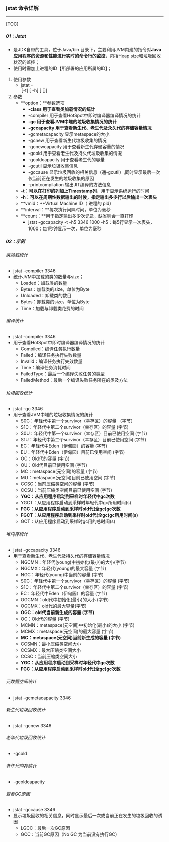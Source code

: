 ### jstat 命令详解

------

[TOC]

##### 01：Jstat

- 是JDK自带的工具，位于Java/bin 目录下，主要利用JVM内建的指令对**Java应用程序的资源和性能进行实时的命令行的监控**，包括Heap size和垃圾回收状况的监控；
- 使用时需加上进程的ID【所部署的应用所属的ID】；

1. 使用参数
   - jstat ``-``<option> [-t] [ -h<lines>] <vmid> [<interval> [<count>]]
2. 参数
   - **option：**参数选项
     - **-class 用于查看类加载情况的统计**
     - -compiler 用于查看HotSpot中即时编译器编译情况的统计
     - **-gc 用于查看JVM中堆的垃圾收集情况的统计**
     - **-gccapacity 用于查看新生代、老生代及永久代的存储容量情况**
     - -gcmetacapacity 显示metaspace的大小
     - -gcnew 用于查看新生代垃圾收集的情况
     - -gcnewcapacity 用于查看新生代存储容量的情况
     - -gcold 用于查看老生代及持久代垃圾收集的情况
     - -gcoldcapacity 用于查看老生代的容量
     - -gcutil 显示垃圾收集信息
     - -gccause 显示垃圾回收的相关信息（通-gcutil）,同时显示最后一次仅当前正在发生的垃圾收集的原因
     - -printcompilation 输出JIT编译的方法信息
   - **-t：**可以在打印的列**加上Timestamp列**，用于显示系统运行的时间
   - **-h：**可以在周期性数据输出的时候，指定输出多少行以后输出一次**表头**
   - **vmid：**Virtual Machine ID（ 进程的 pid）
   - **interval：**每次执行间隔时间，单位为毫秒
   - **count：**用于指定输出多少次记录，缺省则会一直打印
     - jstat -gccapacity -t -h5 3346 1000  -h5：每5行显示一次表头，1000：每1秒钟显示一次，单位为毫秒

##### 02：示例

###### 类加载统计

- jstat -compiler 3346
- 统计JVM中加载的类的数量与size；
  - Loaded：加载类的数量
  - Bytes：加载类的size，单位为Byte
  - Unloaded：卸载类的数目
  - Bytes：卸载类的size，单位为Byte
  - Time：加载与卸载类花费的时间

###### 编译统计

- jstat -compiler 3346
- 用于查看HotSpot中即时编译器编译情况的统计
  - Compiled：编译任务执行数量
  - Failed：编译任务执行失败数量
  - Invalid：编译任务执行失效数量
  - Time：编译任务消耗时间
  - FailedType：最后一个编译失败任务的类型
  - FailedMethod：最后一个编译失败任务所在的类及方法

###### 垃圾回收统计

- jstat -gc 3346
- 用于查看JVM中堆的垃圾收集情况的统计
  - S0C：年轻代中第一个survivor（幸存区）的容量 （字节）
  - S1C：年轻代中第二个survivor（幸存区）的容量 (字节)
  - S0U：年轻代中第一个survivor（幸存区）目前已使用空间 (字节)
  - S1U：年轻代中第二个survivor（幸存区）目前已使用空间 (字节)
  - EC：年轻代中Eden（伊甸园）的容量 (字节)
  - EU：年轻代中Eden（伊甸园）目前已使用空间 (字节)
  - OC：Old代的容量 (字节)
  - OU：Old代目前已使用空间 (字节)
  - MC：metaspace(元空间)的容量 (字节)
  - MU：metaspace(元空间)目前已使用空间 (字节)
  - CCSC：当前压缩类空间的容量 (字节)
  - CCSU：当前压缩类空间目前已使用空间 (字节)
  - **YGC：从应用程序启动到采样时年轻代中gc次数**
  - YGCT：从应用程序启动到采样时年轻代中gc所用时间(s)
  - **FGC：从应用程序启动到采样时old代(全gc)gc次数**
  - **FGCT：从应用程序启动到采样时old代(全gc)gc所用时间(s)**
  - GCT：从应用程序启动到采样时gc用的总时间(s)

###### 堆内存统计

- jstat -gccapacity 3346
- 用于查看新生代、老生代及持久代的存储容量情况
  - NGCMN：年轻代(young)中初始化(最小)的大小(字节)
  - NGCMX：年轻代(young)的最大容量 (字节)
  - NGC：年轻代(young)中当前的容量 (字节)
  - S0C：年轻代中第一个survivor（幸存区）的容量 (字节)
  - S1C：年轻代中第二个survivor（幸存区）的容量 (字节)
  - EC：年轻代中Eden（伊甸园）的容量 (字节)
  - OGCMN：old代中初始化(最小)的大小 (字节)
  - OGCMX：old代的最大容量(字节)
  - **OGC：old代当前新生成的容量 (字节)**
  - OC：Old代的容量 (字节)
  - MCMN：metaspace(元空间)中初始化(最小)的大小 (字节)
  - MCMX：metaspace(元空间)的最大容量 (字节)
  - **MC：metaspace(元空间)当前新生成的容量 (字节)**
  - CCSMN：最小压缩类空间大小
  - CCSMX：最大压缩类空间大小
  - CCSC：当前压缩类空间大小
  - **YGC：从应用程序启动到采样时年轻代中gc次数**
  - **FGC：从应用程序启动到采样时old代(全gc)gc次数**

###### 元数据空间统计

- jstat -gcmetacapacity 3346

###### 新生代垃圾回收统计

- jstat -gcnew 3346

###### 老年代垃圾回收统计

- -gcold

###### 老年代内存统计

- -gcoldcapacity

###### 查看GC原因

- jstat -gccause 3346
- 显示垃圾回收的相关信息，同时显示最后一次或当前正在发生的垃圾回收的诱因
  - LGCC：最后一次GC原因
  - GCC：当前GC原因（No GC 为当前没有执行GC）









